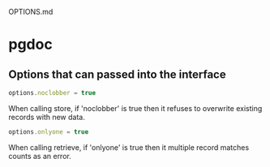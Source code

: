 OPTIONS.md


# pgdoc

## Options that can passed into the interface

``` js
options.noclobber = true
```

When calling store, if 'noclobber' is true then it refuses to overwrite existing records with new data.

``` js
options.onlyone = true
```

When calling retrieve, if 'onlyone' is true then it multiple record matches counts as an error.

